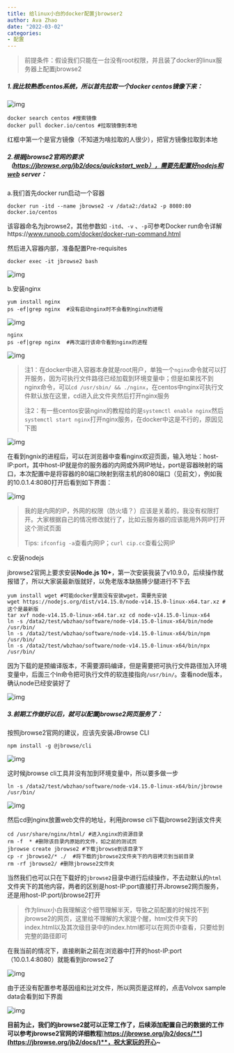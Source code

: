 ```yaml
---
title: 给linux小白的docker配置jbrowser2
author: Ava Zhao
date: "2022-03-02"
categories:
- 配置
---
```


> 前提条件：假设我们只能在一台没有root权限，并且装了docker的linux服务器上配置jbrowse2

##### 1.我比较熟悉centos系统，所以首先拉取一个docker centos镜像下来：

![img](https://gitee.com/Ava_Zhao/gallery/raw/master/clipboard.png)

```shell
docker search centos #搜索镜像 
docker pull docker.io/centos #拉取镜像到本地
```

红框中第一个是官方镜像（不知道为啥拉取的人很少），把官方镜像拉取到本地

##### 2.根据jbrowse2官网的要求（https://jbrowse.org/jb2/docs/quickstart_web），需要先配置好nodejs和web server：

a.我们首先docker run启动一个容器

```shell
docker run -itd --name jbrowse2 -v /data2:/data2 -p 8080:80 docker.io/centos
```

该容器命名为jbrowse2，其他参数如 `-itd`、`-v` 、`-p`可参考Docker run命令详解https://www.runoob.com/docker/docker-run-command.html

然后进入容器内部，准备配置Pre-requisites

```shell
docker exec -it jbrowse2 bash
```

![img](https://gitee.com/Ava_Zhao/gallery/raw/master/20201118133432.png)

b.安装nginx

```shell
yum install nginx 
ps -ef|grep nginx  #没有启动nginx时不会看到nginx的进程
```

![img](https://gitee.com/Ava_Zhao/gallery/raw/master/jb2.png)

```shell
nginx 
ps -ef|grep nginx  #再次运行该命令看到nginx的进程
```

![img](https://gitee.com/Ava_Zhao/gallery/raw/master/jb3.png)

> 注1：在docker中进入容器本身就是root用户，单独一个`nginx`命令就可以打开服务，因为可执行文件路径已经加载到环境变量中；但是如果找不到nginx命令，可以`cd /usr/sbin/ && ./nginx`，在centos中nginx可执行文件默认放在这里，cd进入此文件夹然后打开nginx服务
>
> 注2：有一些centos安装nginx的教程给的是`systemctl enable nginx`然后`systemctl start nginx`打开nginx服务，在docker中这是不行的，原因见下图

![img](https://gitee.com/Ava_Zhao/gallery/raw/master/jb4.png)

在看到ngnix的进程后，可以在浏览器中查看nginx欢迎页面，输入地址：host-IP:port，其中host-IP就是你的服务器的内网或外网IP地址，port是容器映射的端口，本次配置中是将容器的80端口映射到宿主机的8080端口（见前文），例如我的10.0.1.4:8080打开后看到如下界面：

![img](https://gitee.com/Ava_Zhao/gallery/raw/master/jb5.png)

> 我的是内网的IP，外网的权限（防火墙？）应该是关着的，我没有权限打开。大家根据自己的情况修改就行了，比如云服务器的应该能用外网IP打开这个测试页面
>
> Tips: `ifconfig -a`查看内网IP；`curl cip.cc`查看公网IP

c.安装nodejs

jbrowse2官网上要求安装**Node.js 10+**，第一次安装我装了v10.9.0，后续操作就报错了，所以大家装最新版就好，以免老版本缺胳膊少腿进行不下去

```shell
yum install wget #可能docker里面没有安装wget，需要先安装
wget https://nodejs.org/dist/v14.15.0/node-v14.15.0-linux-x64.tar.xz #这个是最新版 
tar xvf node-v14.15.0-linux-x64.tar.xz cd node-v14.15.0-linux-x64
ln -s /data2/test/wbzhao/software/node-v14.15.0-linux-x64/bin/node /usr/bin/ 
ln -s /data2/test/wbzhao/software/node-v14.15.0-linux-x64/bin/npm /usr/bin/ 
ln -s /data2/test/wbzhao/software/node-v14.15.0-linux-x64/bin/npx /usr/bin/
```

因为下载的是预编译版本，不需要源码编译，但是需要把可执行文件路径加入环境变量中，后面三个ln命令把可执行文件的软连接指向`/usr/bin/`。查看node版本，确认node已经安装好了

![img](https://gitee.com/Ava_Zhao/gallery/raw/master/jb6.png)

##### 3.前期工作做好以后，就可以配置jbrowse2网页服务了：

按照jbrowse2官网的建议，应该先安装JBrowse CLI

```shell
npm install -g @jbrowse/cli
```

![img](https://gitee.com/Ava_Zhao/gallery/raw/master/jb7.png)

这时候jbrowse cli工具并没有加到环境变量中，所以要多做一步

```shell
ln -s /data2/test/wbzhao/software/node-v14.15.0-linux-x64/bin/jbrowse /usr/bin/
```

![img](https://gitee.com/Ava_Zhao/gallery/raw/master/jb8.png)

然后cd到nginx放置web文件的地址，利用jbrowse cli下载jbrowse2到该文件夹

```shell
cd /usr/share/nginx/html/ #进入nginx的资源目录 
rm -f  * #删除该目录内原始的文件，如之前的测试页 
jbrowse create jbrowse2 #下载jbrowse到该目录下 
cp -r jbrowse2/* ./  #将下载的jbrowse2文件夹下的内容拷贝到当前目录 
rm -rf jbrowse2/ #删除jbrowse2文件夹
```

当然我们也可以只在下载好的`jbrowse2`目录中进行后续操作，不去动默认的`html`文件夹下的其他内容，两者的区别是host-IP:port直接打开Jbrowse2网页服务，还是用host-IP:port/jbrowse2打开

> 作为linux小白我理解这个细节理解半天，导致之前配置的时候找不到jbrowse2的网页，这里给不理解的大家提个醒，html文件夹下的index.html以及其次级目录中的index.html都可以在网页中查看，只要给到完整的路径即可

在我当前的情况下，直接刷新之前在浏览器中打开的host-IP:port（10.0.1.4:8080）就能看到jbrowse2了

![img](https://gitee.com/Ava_Zhao/gallery/raw/master/jb9.png)

由于还没有配置参考基因组和比对文件，所以网页是这样的，点击Volvox sample data会看到如下界面

![img](https://gitee.com/Ava_Zhao/gallery/raw/master/jb10.png)

**目前为止，我们的jbrowse2就可以正常工作了，后续添加配置自己的数据的工作可以参考jbrowse2官网的详细教程**[**https://jbrowse.org/jb2/docs/**](https://jbrowse.org/jb2/docs/)**，祝大家玩的开心~**